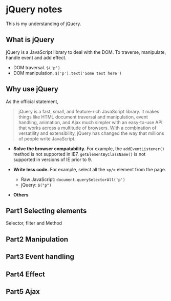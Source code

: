 # jQuery notes
This is my understanding of jQuery.

## What is jQuery
jQuery is a JavaScript library to deal with the DOM. To traverse, manipulate, handle event and add effect.

- DOM traversal. `$('p')`
- DOM manipulation. `$('p').text('Some text here')`

## Why use jQuery
As the official statement,

> jQuery is a fast, small, and feature-rich JavaScript library. It makes things like HTML document traversal and manipulation, event handling, animation, and Ajax much simpler with an easy-to-use API that works across a multitude of browsers. With a combination of versatility and extensibility, jQuery has changed the way that millions of people write JavaScript.

- **Solve the browser compatability.** For example, the `addEventListener()` method is not supported in IE7. `getElementByClassName()` is not supported in versions of IE prior to 9.

- **Write less code.** For example, select all the `<p/>` element from the page.
  - Raw JavaScript: `document.querySelectorAll('p')`
  - jQuery: `$("p")`

- **Others**

## Part1 Selecting elements

Selector, filter and Method

## Part2 Manipulation

## Part3 Event handling

## Part4 Effect

## Part5 Ajax
